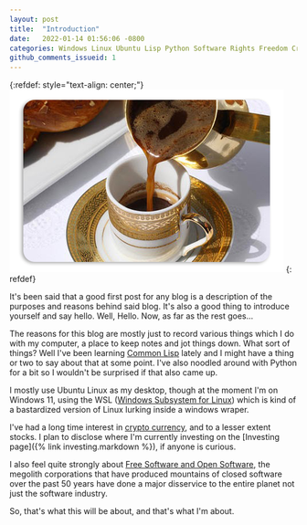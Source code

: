 ```yaml
---
layout: post
title:  "Introduction"
date:   2022-01-14 01:56:06 -0800
categories: Windows Linux Ubuntu Lisp Python Software Rights Freedom Cryptocurrency
github_comments_issueid: 1
---
```


{:refdef: style="text-align: center;"}
![Coffee fit for a king](/assets/coffee.jpg)
{: refdef}

It's been said that a good first post for any blog is a description of
the purposes and reasons behind said blog. It's also a good thing to
introduce yourself and say hello. Well, Hello. Now, as far as the rest goes...

The reasons for this blog are mostly just to record various things
which I do with my computer, a place to keep notes and jot things
down. What sort of things? Well I've been learning [Common
Lisp](https://common-lisp.net/) lately and I might have a thing or two to say about that at some point. I've
also noodled around with Python for a bit so I wouldn't be surprised
if that also came up.

I mostly use Ubuntu Linux as my desktop, though at the moment I'm on
Windows 11, using the WSL ([Windows Subsystem for
Linux](https://docs.microsoft.com/en-us/windows/wsl/install)) which is
kind of a bastardized version of Linux lurking inside a windows wraper.

I've had a long time interest in [crypto currency](https://crypto.com/), and to a lesser
extent stocks. I plan to disclose where I'm currently investing on the
[Investing page]({% link investing.markdown %}), if anyone is curious.

I also feel quite strongly about [Free Software and Open
Software](https://opensource.com/), the megolith corporations that
have produced mountains of closed software over the past 50 years have
done a major disservice to the entire planet not just the software industry.

So, that's what this will be about, and that's what I'm about.
